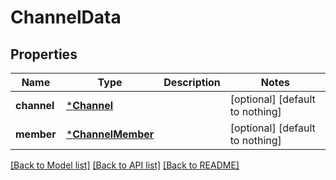 # ChannelData


## Properties
Name | Type | Description | Notes
------------ | ------------- | ------------- | -------------
**channel** | [***Channel**](Channel.md) |  | [optional] [default to nothing]
**member** | [***ChannelMember**](ChannelMember.md) |  | [optional] [default to nothing]


[[Back to Model list]](../README.md#models) [[Back to API list]](../README.md#api-endpoints) [[Back to README]](../README.md)


